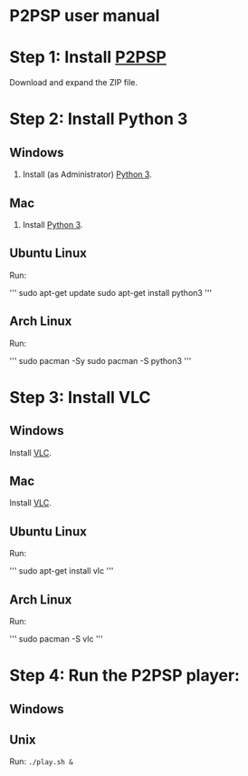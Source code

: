 P2PSP user manual
=================

# Step 1: Install [P2PSP](https://github.com/P2PSP/p2psp)
<!-- {{{  -->

  Download and expand the ZIP file.

<!-- }}} -->

# Step 2: Install Python 3
<!-- {{{  -->

## Windows

<!-- {{{  -->

1. Install (as Administrator) [Python 3](https://www.python.org/downloads).

<!-- }}} -->

## Mac

<!-- {{{  -->

1. Install [Python 3](https://www.python.org/downloads/mac-osx/).

<!-- }}} -->

## Ubuntu Linux

<!-- {{{  -->

Run:

   '''
   sudo apt-get update
   sudo apt-get install python3
   '''

<!-- }}} -->

## Arch Linux

<!-- {{{  -->

Run:

   '''
   sudo pacman -Sy
   sudo pacman -S python3
   '''

<!-- }}} -->

<!-- }}} -->

# Step 3: Install VLC
<!-- {{{  -->

## Windows

<!-- {{{  -->

Install [VLC](http://www.videolan.org/vlc/download-windows.html).

<!-- }}} -->

## Mac

<!-- {{{  -->

Install [VLC](http://www.videolan.org/vlc/download-macosx.html).

<!-- }}} -->

## Ubuntu Linux

<!-- {{{  -->

Run:

   '''
   sudo apt-get install vlc
   '''

<!-- }}} -->

## Arch Linux

<!-- {{{  -->

Run:

   '''
   sudo pacman -S vlc
   '''

<!-- }}} -->

<!-- }}} -->

# Step 4: Run the P2PSP player:
<!-- {{{  -->

## Windows
<!-- {{{  -->

<!-- Undone -->

<!-- }}} -->

## Unix
<!-- {{{  -->

Run:
    ```
    ./play.sh &
    ```

<!-- }}} -->

<!-- }}} -->

